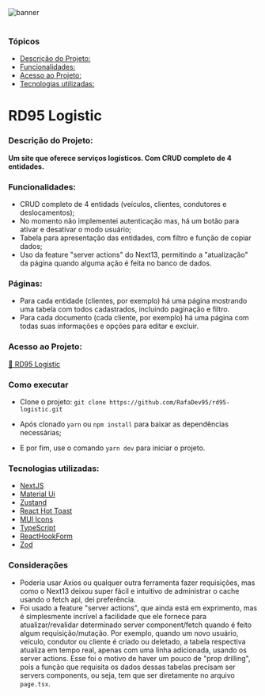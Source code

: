 <img src='https://ik.imagekit.io/b5di91ako/RD95_Delivery.png?updatedAt=1687718214322' alt='banner'/>

<br>
<br>

### Tópicos

- [Descrição do Projeto:](#descrição-do-projeto)
- [Funcionalidades:](#funcionalidades)
- [Acesso ao Projeto:](#acesso-ao-projeto)
- [Tecnologias utilizadas:](#tecnologias-utilizadas)

# RD95 Logistic

### Descrição do Projeto:

**Um site que oferece serviços logísticos. Com CRUD completo de 4 entidades.**

### Funcionalidades:

- CRUD completo de 4 entidads (veículos, clientes, condutores e deslocamentos);
- No momento não implementei autenticação mas, há um botão para ativar e desativar o modo usuário;
- Tabela para apresentação das entidades, com filtro e função de copiar dados;
- Uso da feature "server actions" do Next13, permitindo a "atualização" da página quando alguma ação é feita no banco de dados.

### Páginas:

- Para cada entidade (clientes, por exemplo) há uma página mostrando uma tabela com todos cadastrados, incluindo paginação e filtro.
- Para cada documento (cada cliente, por exemplo) há uma página com todas suas informações e opções para editar e excluir.

### Acesso ao Projeto:

[🔗 RD95 Logistic](https://rd95-logistic.vercel.app/)

### Como executar

- Clone o projeto: `git clone https://github.com/RafaDev95/rd95-logistic.git`

- Após clonado `yarn` ou `npm install` para baixar as dependências necessárias;
- E por fim, use o comando `yarn dev` para iniciar o projeto.

### Tecnologias utilizadas:

- [NextJS](https://nextjs.org/)
- [Material Ui](https://mui.com/)
- [Zustand](https://zustand-demo.pmnd.rs/)
- [React Hot Toast](https://react-hot-toast.com/)
- [MUI Icons](https://mui.com/material-ui/material-icons/)
- [TypeScript](https://www.typescriptlang.org/)
- [ReactHookForm](https://react-hook-form.com/)
- [Zod](https://zod.dev/)

### Considerações

- Poderia usar Axios ou qualquer outra ferramenta fazer requisições, mas como o Next13 deixou super fácil e intuitivo de administrar o cache usando o fetch api, dei preferência.
- Foi usado a feature "server actions", que ainda está em exprimento, mas é simplesmente incrível a facilidade que ele fornece para atualizar/revalidar determinado server component/fetch quando é feito algum requisição/mutação. 
Por exemplo, quando um novo usuário, veículo, condutor ou cliente é criado ou deletado, a tabela respectiva atualiza em tempo real, apenas com uma linha adicionada, usando os server actions. Esse foi o motivo de haver um pouco de "prop drilling", pois a função que requisita os dados dessas tabelas precisam ser servers components, ou seja, tem que ser diretamente no arquivo `page.tsx`.
